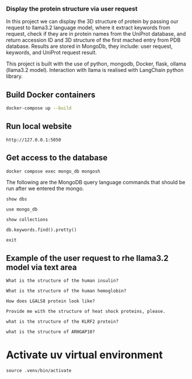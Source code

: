 ### Display the protein structure via user request
In this project we can display the 3D structure of protein by passing our request to llama3.2 language model, where it extract keywords from request, check if they are in protein names from the UniProt database, and return accession ID and 3D structure of the first mached entry from PDB database. Results are stored in MongoDb, they include: user request, keywords, and UniProt request result.

This project is built with the use of python, mongodb, Docker, flask, ollama (llama3.2 model). Interaction with llama is realised with LangChain python library.

## Build Docker containers
```bash
docker-compose up --build
```
## Run local website
```
http://127.0.0.1:5050
```
## Get access to the database
``` bash
docker compose exec mongo_db mongosh 
```
The following are the MongoDB query language commands that should be run after we entered the mongo.
```
show dbs
```
```
use mongo_db
```
```
show collections
```
```
db.keywords.find().pretty()
```
```
exit
```
## Example of the user request to rhe llama3.2 model via text area
```
What is the structure of the human insulin?
```
```
What is the structure of the human hemoglobin?
```
```
How does LGALS8 protein look like?
```
```
Provide me with the structure of heat shock proteins, please.
```
```
what is the structure of the KLRF2 protein?
```
```
what is the structure of ARHGAP10?
```
# Activate uv virtual environment
```
source .venv/bin/activate
```